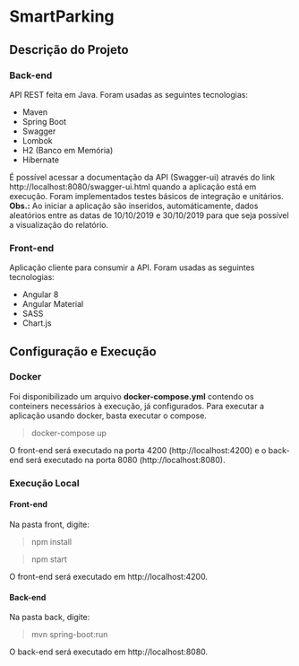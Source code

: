 # SmartParking

## Descrição do Projeto

### Back-end

API REST feita em Java. Foram usadas as seguintes tecnologias:

* Maven
* Spring Boot
* Swagger
* Lombok
* H2 (Banco em Memória)
* Hibernate

É possível acessar a documentação da API (Swagger-ui) através do link http://localhost:8080/swagger-ui.html quando a aplicação está em execução. Foram implementados testes básicos de integração e unitários.
**Obs.:** Ao iniciar a aplicação são inseridos, automáticamente, dados aleatórios entre as datas de 10/10/2019 e 30/10/2019 para que seja possível a visualização do relatório.

### Front-end

Aplicação cliente para consumir a API. Foram usadas as seguintes tecnologias: 

* Angular 8
* Angular Material
* SASS
* Chart.js

## Configuração e Execução

### Docker

Foi disponibilizado um arquivo **docker-compose.yml** contendo os conteiners necessários à execução, já configurados. Para executar a aplicação usando docker, basta executar o compose.
> docker-compose up

O front-end será executado na porta 4200 (http://localhost:4200) e o back-end será executado na porta 8080 (http://localhost:8080).

### Execução Local

#### Front-end

Na pasta front, digite:
> npm install

> npm start

O front-end será executado em http://localhost:4200.

#### Back-end

Na pasta back, digite:
>mvn spring-boot:run

O back-end será executado em http://localhost:8080.
